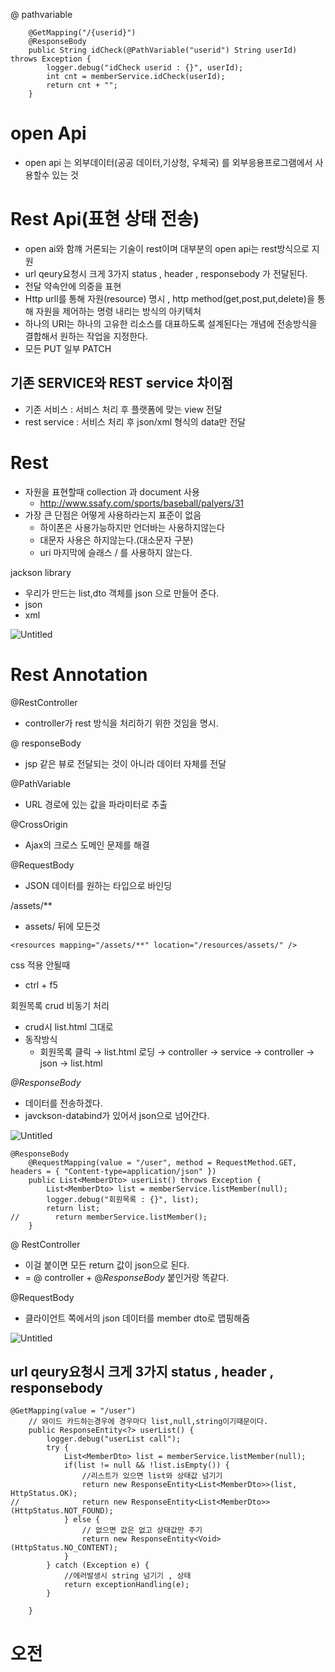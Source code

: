 @ pathvariable

```
	@GetMapping("/{userid}")
	@ResponseBody
	public String idCheck(@PathVariable("userid") String userId) throws Exception {
		logger.debug("idCheck userid : {}", userId);
		int cnt = memberService.idCheck(userId);
		return cnt + "";
	}
```

# open Api

- open api 는 외부데이터(공공 데이터,기상청, 우체국) 를 외부응용프로그램에서 사용할수 있는 것

# Rest Api(표현 상태 전송)

- open ai와 함꺠 거론되는 기술이 rest이며 대부분의 open api는 rest방식으로 지원
- url qeury요청시 크게 3가지 status , header , responsebody 가 전달된다.
- 전달 약속안에 의중을 표현
- Http urll를 통해 자원(resource) 명시 , http method(get,post,put,delete)을 통해 자원을 제어하는 명령 내리는 방식의 아키텍처
- 하나의 URI는 하나의 고유한 리소스를 대표하도록 설계된다는 개념에 전송방식을 결합해서 원하는 작업을 지정한다.
- 모든 PUT 일부 PATCH

## 기존 SERVICE와 REST service 차이점

- 기존 서비스 : 서비스 처리 후 플랫폼에 맞는 view 전달
- rest service : 서비스 처리 후 json/xml 형식의 data만 전달

# Rest

- 자원을 표현할때 collection 과 document 사용
    - http://www.ssafy.com/sports/baseball/palyers/31
- 가장 큰 단점은 어떻게 사용하라는지 표준이 없음
    - 하이폰은 사용가능하지만 언더바는 사용하지않는다
    - 대문자 사용은 하지않는다.(대소문자 구분)
    - uri 마지막에 슬래스 / 를 사용하지 않는다.

jackson library

- 우리가 만드는 list,dto 객체를 json 으로 만들어 준다.
- json
- xml

![Untitled](https://prod-files-secure.s3.us-west-2.amazonaws.com/cd4c5c0a-1563-4707-afa2-6b081ed69d45/7c260724-2467-41e7-ad06-2816aaad35ff/Untitled.png)

# Rest Annotation

@RestController 

- controller가 rest 방식을 처리하기 위한 것임을 명시.

@ responseBody 

- jsp 같은 뷰로 전달되는 것이 아니라 데이터 자체를 전달

@PathVariable 

- URL 경로에 있는 값을 파라미터로 추출

@CrossOrigin 

- Ajax의 크로스 도메인 문제를 해결

@RequestBody

- JSON 데이터를 원하는 타입으로 바인딩

/assets/** 

- assets/ 뒤에 모든것

```
<resources mapping="/assets/**" location="/resources/assets/" />
```

css 적용 안될때

- ctrl + f5

회원목록 crud 비동기 처리

- crud시 list.html 그대로
- 동작방식
    - 회원목록 클릭 → list.html 로딩 → controller → service → controller → json → list.html

*@ResponseBody*

- 데이터를 전송하겠다.
- javckson-databind가 있어서 json으로 넘어간다.

![Untitled](https://prod-files-secure.s3.us-west-2.amazonaws.com/cd4c5c0a-1563-4707-afa2-6b081ed69d45/18743096-10e6-43f0-9f41-aace17dc8e66/Untitled.png)

```
@ResponseBody
	@RequestMapping(value = "/user", method = RequestMethod.GET, headers = { "Content-type=application/json" })
	public List<MemberDto> userList() throws Exception {
		List<MemberDto> list = memberService.listMember(null);
		logger.debug("회원목록 : {}", list);
		return list;
//        return memberService.listMember();
	}
```

@ RestController

- 이걸 붙이면 모든 return 값이 json으로 된다.
- = @ controller + @*ResponseBody* 붙인거랑 똑같다.

@RequestBody

- 클라이언트 쪽에서의 json 데이터를 member dto로 맵핑해줌

![Untitled](https://prod-files-secure.s3.us-west-2.amazonaws.com/cd4c5c0a-1563-4707-afa2-6b081ed69d45/c674eb98-b74a-46f0-bab5-dc67c22977fe/Untitled.png)

## url qeury요청시 크게 3가지 status , header , responsebody

```
@GetMapping(value = "/user")
	// 와이드 카드하는경우에 경우마다 list,null,string이기때문이다.
	public ResponseEntity<?> userList() {
		logger.debug("userList call");
		try {
			List<MemberDto> list = memberService.listMember(null);
			if(list != null && !list.isEmpty()) {
				//리스트가 있으면 list와 상태값 넘기기
				return new ResponseEntity<List<MemberDto>>(list, HttpStatus.OK);
//				return new ResponseEntity<List<MemberDto>>(HttpStatus.NOT_FOUND);
			} else {
				// 없으면 값은 없고 상태값만 주기
				return new ResponseEntity<Void>(HttpStatus.NO_CONTENT);
			}
		} catch (Exception e) {
			//에러발생시 string 넘기기 , 상태
			return exceptionHandling(e);
		}
		
	}
```

# 오전
